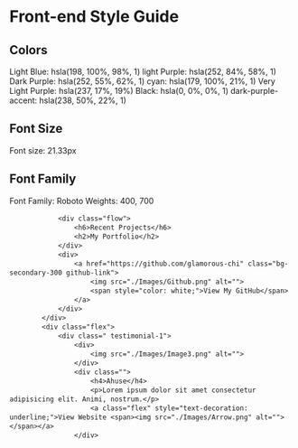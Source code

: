 # Front-end Style Guide

## Colors

Light Blue: hsla(198, 100%, 98%, 1)
light Purple: hsla(252, 84%, 58%, 1)
Dark Purple: hsla(252, 55%, 62%, 1)
cyan: hsla(179, 100%, 21%, 1)
Very Light Purple: hsla(237, 17%, 19%) 
Black: hsla(0, 0%, 0%, 1)
dark-purple-accent: hsla(238, 50%, 22%, 1)

## Font Size
Font size: 21.33px

## Font Family
Font Family: Roboto
Weights: 400, 700


                <div class="flow">
                    <h6>Recent Projects</h6>
                    <h2>My Portfolio</h2>
                </div>
                <div>
                    <a href="https://github.com/glamorous-chi" class="bg-secondary-300 github-link">
                        <img src="./Images/Github.png" alt="">
                        <span style="color: white;">View My GitHub</span> 
                    </a>
                </div>       
            </div>
            <div class="flex">
                <div class=" testimonial-1">
                    <div>
                        <img src="./Images/Image3.png" alt="">
                    </div>
                    <div class="">
                        <h4>Ahuse</h4>
                        <p>Lorem ipsum dolor sit amet consectetur adipisicing elit. Animi, nostrum.</p>
                        <a class="flex" style="text-decoration: underline;">View Website <span><img src="./Images/Arrow.png" alt=""></span></a>
                    </div>
                    
                